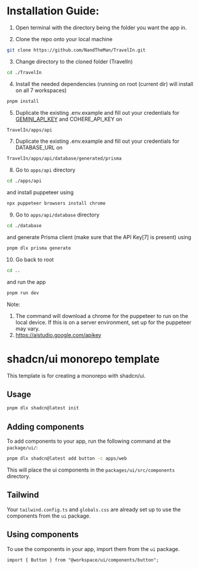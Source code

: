 # Installation Guide:

1. Open terminal with the directory being the folder you want the app in.

2. Clone the repo onto your local machine
```bash
git clone https://github.com/NandTheMan/TravelIn.git
```

3. Change directory to the cloned folder (TravelIn)
```bash
cd ./TravelIn
```

4. Install the needed dependencies (running on root (current dir) will install on all 7 workspaces) 
```bash
pnpm install
```

5. Duplicate the existing .env.example and fill out your credentials for [GEMINI_API_KEY](/https://aistudio.google.com/apikey) and COHERE_API_KEY on 
```bash
TravelIn/apps/api
```

7. Duplicate the existing .env.example and fill out your credentials for DATABASE_URL on 
```bash
TravelIn/apps/api/database/generated/prisma
```

8. Go to `apps/api` directory
```bash
cd ./apps/api
```
and install puppeteer using
```bash
npx puppeteer browsers install chrome
```

9. Go to `apps/api/database` directory
```bash
cd ./database
```
and generate Prisma client (make sure that the API Key[7] is present) using
```bash
pnpm dlx prisma generate
```

10. Go back to root
```bash
cd ..
```
and run the app
```bash
pnpm run dev
```

Note:
1. The command will download a chrome for the puppeteer to run on the local device. If this is on a server environment, set up for the puppeteer may vary.
7. https://aistudio.google.com/apikey




# shadcn/ui monorepo template

This template is for creating a monorepo with shadcn/ui.

## Usage

```bash
pnpm dlx shadcn@latest init
```

## Adding components

To add components to your app, run the following command at the `package/ui/`:

```bash
pnpm dlx shadcn@latest add button -c apps/web
```

This will place the ui components in the `packages/ui/src/components` directory.

## Tailwind

Your `tailwind.config.ts` and `globals.css` are already set up to use the components from the `ui` package.

## Using components

To use the components in your app, import them from the `ui` package.

```tsx
import { Button } from "@workspace/ui/components/button";
```
